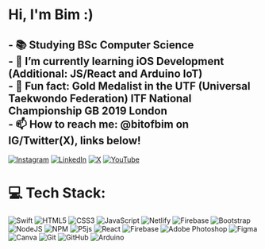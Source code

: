 # Hi, I'm Bim :)
## - 📚 Studying BSc Computer Science<br>- 🌱 I’m currently learning iOS Development (Additional: JS/React and Arduino IoT)<br>- 🥋 Fun fact: Gold Medalist in the UTF (Universal Taekwondo Federation) ITF National Championship GB 2019 London<br>- 📫 How to reach me: @bitofbim on IG/Twitter(X), links below!

[![Instagram](https://img.shields.io/badge/Instagram-%23E4405F.svg?logo=Instagram&logoColor=white)](http://instagram.com/bitofbim) [![LinkedIn](https://img.shields.io/badge/LinkedIn-%230077B5.svg?logo=linkedin&logoColor=white)](https://www.linkedin.com/in/bimitrai/) [![X](https://img.shields.io/badge/X-black.svg?logo=X&logoColor=white)](https://x.com/bitofbim) [![YouTube](https://img.shields.io/badge/YouTube-%23FF0000.svg?logo=YouTube&logoColor=white)](https://www.youtube.com/@bitofbim)

# 💻 Tech Stack:
![Swift](https://img.shields.io/badge/swift-F54A2A?style=flat&logo=swift&logoColor=white) ![HTML5](https://img.shields.io/badge/html5-%23E34F26.svg?style=flat&logo=html5&logoColor=white) ![CSS3](https://img.shields.io/badge/css3-%231572B6.svg?style=flat&logo=css3&logoColor=white) ![JavaScript](https://img.shields.io/badge/javascript-%23323330.svg?style=flat&logo=javascript&logoColor=%23F7DF1E) ![Netlify](https://img.shields.io/badge/netlify-%23000000.svg?style=flat&logo=netlify&logoColor=#00C7B7) ![Firebase](https://img.shields.io/badge/firebase-%23039BE5.svg?style=flat&logo=firebase) ![Bootstrap](https://img.shields.io/badge/bootstrap-%238511FA.svg?style=flat&logo=bootstrap&logoColor=white) ![NodeJS](https://img.shields.io/badge/node.js-6DA55F?style=flat&logo=node.js&logoColor=white) ![NPM](https://img.shields.io/badge/NPM-%23CB3837.svg?style=flat&logo=npm&logoColor=white) ![P5js](https://img.shields.io/badge/p5.js-ED225D?style=flat&logo=p5.js&logoColor=FFFFFF) ![React](https://img.shields.io/badge/react-%2320232a.svg?style=flat&logo=react&logoColor=%2361DAFB) ![Firebase](https://img.shields.io/badge/firebase-a08021?style=flat&logo=firebase&logoColor=ffcd34) ![Adobe Photoshop](https://img.shields.io/badge/adobe%20photoshop-%2331A8FF.svg?style=flat&logo=adobe%20photoshop&logoColor=white) ![Figma](https://img.shields.io/badge/figma-%23F24E1E.svg?style=flat&logo=figma&logoColor=white) ![Canva](https://img.shields.io/badge/Canva-%2300C4CC.svg?style=flat&logo=Canva&logoColor=white) ![Git](https://img.shields.io/badge/git-%23F05033.svg?style=flat&logo=git&logoColor=white) ![GitHub](https://img.shields.io/badge/github-%23121011.svg?style=flat&logo=github&logoColor=white) ![Arduino](https://img.shields.io/badge/-Arduino-00979D?style=flat&logo=Arduino&logoColor=white)
